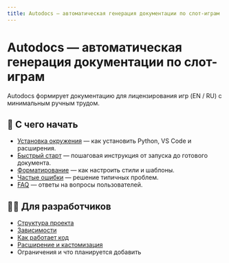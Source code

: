 ```yaml
---
title: Autodocs — автоматическая генерация документации по слот-играм
---
```


# Autodocs — автоматическая генерация документации по слот-играм

Autodocs формирует документацию для лицензирования игр (EN / RU) с минимальным ручным трудом.  

## 📖 С чего начать

- [Установка окружения](install.md) — как установить Python, VS Code и расширения.  
- [Быстрый старт](usage.md) — пошаговая инструкция от запуска до готового документа.  
- [Форматирование](formatting.md) — как настроить стили и шаблоны.  
- [Частые ошибки](troubleshooting.md) — решение типичных проблем.  
- [FAQ](faq.md) — ответы на вопросы пользователей.  

## 👩‍💻 Для разработчиков

- [Структура проекта](dev_structure.md)  
- [Зависимости](dev_dependencies.md)  
- [Как работает код](dev_howitworks.md)  
- [Расширение и кастомизация](dev_extend.md)
- Ограничения и что планируется добавить